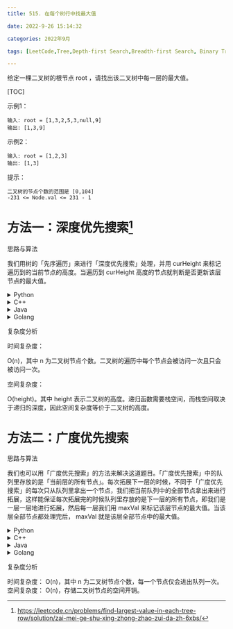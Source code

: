 ```yaml
---
title: 515. 在每个树行中找最大值

date: 2022-9-26 15:14:32    

categories: 2022年9月

tags: [LeetCode,Tree,Depth-first Search,Breadth-first Search, Binary Tree]

---
```


给定一棵二叉树的根节点 root ，请找出该二叉树中每一层的最大值。


<!-- more -->

[TOC]


示例1：

    输入: root = [1,3,2,5,3,null,9]
    输出: [1,3,9]

示例2：

    输入: root = [1,2,3]
    输出: [1,3]


提示：

    二叉树的节点个数的范围是 [0,104]
    -231 <= Node.val <= 231 - 1

# 方法一：深度优先搜索[^1]

思路与算法

我们用树的「先序遍历」来进行「深度优先搜索」处理，并用 curHeight 来标记遍历到的当前节点的高度。当遍历到 curHeight 高度的节点就判断是否更新该层节点的最大值。

<details>
    <summary>Python</summary>

```
class Solution:
    def largestValues(self, root: Optional[TreeNode]) -> List[int]:
        ans = []
        def dfs(node: TreeNode, curHeight: int) -> None:
            if node is None:
                return
            if curHeight == len(ans):
                ans.append(node.val)
            else:
                ans[curHeight] = max(ans[curHeight], node.val)
            dfs(node.left, curHeight + 1)
            dfs(node.right, curHeight + 1)
        dfs(root, 0)
        return ans


```
</details>
<details>
    <summary>C++</summary>

```
class Solution {
public:
    void dfs(vector<int>& res, TreeNode* root, int curHeight) {
        if (curHeight == res.size()) {
            res.push_back(root->val);
        } else {
            res[curHeight] = max(res[curHeight], root->val);
        }
        if (root->left) {
            dfs(res, root->left, curHeight + 1);
        }
        if (root->right) {
            dfs(res, root->right, curHeight + 1);
        }
    }

    vector<int> largestValues(TreeNode* root) {
        if (!root) {
            return {};
        }
        vector<int> res;
        dfs(res, root, 0);
        return res;
    }
};


```
</details>
<details>
    <summary>Java</summary>

```

class Solution {
    public List<Integer> largestValues(TreeNode root) {
        if (root == null) {
            return new ArrayList<Integer>();
        }
        List<Integer> res = new ArrayList<Integer>();
        dfs(res, root, 0);
        return res;
    }

    public void dfs(List<Integer> res, TreeNode root, int curHeight) {
        if (curHeight == res.size()) {
            res.add(root.val);
        } else {
            res.set(curHeight, Math.max(res.get(curHeight), root.val));
        }
        if (root.left != null) {
            dfs(res, root.left, curHeight + 1);
        }
        if (root.right != null) {
            dfs(res, root.right, curHeight + 1);
        }
    }
}

```
</details>
<details>
    <summary>Golang</summary>

```

func largestValues(root *TreeNode) (ans []int) {
    var dfs func(*TreeNode, int)
    dfs = func(node *TreeNode, curHeight int) {
        if node == nil {
            return
        }
        if curHeight == len(ans) {
            ans = append(ans, node.Val)
        } else {
            ans[curHeight] = max(ans[curHeight], node.Val)
        }
        dfs(node.Left, curHeight+1)
        dfs(node.Right, curHeight+1)
    }
    dfs(root, 0)
    return
}

func max(a, b int) int {
    if b > a {
        return b
    }
    return a
}
```
</details>



复杂度分析

时间复杂度：

O(n)，其中 n 为二叉树节点个数。二叉树的遍历中每个节点会被访问一次且只会被访问一次。

空间复杂度：

O(height)。其中 height 表示二叉树的高度。递归函数需要栈空间，而栈空间取决于递归的深度，因此空间复杂度等价于二叉树的高度。

# 方法二：广度优先搜索

思路与算法

我们也可以用「广度优先搜索」的方法来解决这道题目。「广度优先搜索」中的队列里存放的是「当前层的所有节点」。每次拓展下一层的时候，不同于「广度优先搜索」的每次只从队列里拿出一个节点，我们把当前队列中的全部节点拿出来进行拓展，这样能保证每次拓展完的时候队列里存放的是下一层的所有节点，即我们是一层一层地进行拓展，然后每一层我们用 maxVal 来标记该层节点的最大值。当该层全部节点都处理完后，
maxVal 就是该层全部节点中的最大值。




<details>
    <summary>Python</summary>

```
class Solution:
    def largestValues(self, root: Optional[TreeNode]) -> List[int]:
        if root is None:
            return []
        ans = []
        q = [root]
        while q:
            maxVal = -inf
            tmp = q
            q = []
            for node in tmp:
                maxVal = max(maxVal, node.val)
                if node.left:
                    q.append(node.left)
                if node.right:
                    q.append(node.right)
            ans.append(maxVal)
        return ans


```
</details>
<details>
    <summary>C++</summary>

```
class Solution {
public:
    vector<int> largestValues(TreeNode* root) {
        if (!root) {
            return {};
        }
        vector<int> res;
        queue<TreeNode*> q;
        q.push(root);
        while (!q.empty()) {
            int len = q.size();
            int maxVal = INT_MIN;
            while (len > 0) {
                len--;
                auto t = q.front();
                q.pop();
                maxVal = max(maxVal, t->val);
                if (t->left) {
                    q.push(t->left);
                }
                if (t->right) {
                    q.push(t->right);
                }
            }
            res.push_back(maxVal);
        }
        return res;
    }
};

```
</details>
<details>
    <summary>Java</summary>

```
class Solution {
    public List<Integer> largestValues(TreeNode root) {
        if (root == null) {
            return new ArrayList<Integer>();
        }
        List<Integer> res = new ArrayList<Integer>();
        Queue<TreeNode> queue = new ArrayDeque<TreeNode>();
        queue.offer(root);
        while (!queue.isEmpty()) {
            int len = queue.size();
            int maxVal = Integer.MIN_VALUE;
            while (len > 0) {
                len--;
                TreeNode t = queue.poll();
                maxVal = Math.max(maxVal, t.val);
                if (t.left != null) {
                    queue.offer(t.left);
                }
                if (t.right != null) {
                    queue.offer(t.right);
                }
            }
            res.add(maxVal);
        }
        return res;
    }
}

```
</details>
<details>
    <summary>Golang</summary>

```

func largestValues(root *TreeNode) (ans []int) {
    if root == nil {
        return
    }
    q := []*TreeNode{root}
    for len(q) > 0 {
        maxVal := math.MinInt32
        tmp := q
        q = nil
        for _, node := range tmp {
            maxVal = max(maxVal, node.Val)
            if node.Left != nil {
                q = append(q, node.Left)
            }
            if node.Right != nil {
                q = append(q, node.Right)
            }
        }
        ans = append(ans, maxVal)
    }
    return
}

func max(a, b int) int {
    if b > a {
        return b
    }
    return a
}
```
</details>

复杂度分析

时间复杂度： O(n)，其中 n 为二叉树节点个数，每一个节点仅会进出队列一次。
空间复杂度： O(n)，存储二叉树节点的空间开销。


[^1]:https://leetcode.cn/problems/find-largest-value-in-each-tree-row/solution/zai-mei-ge-shu-xing-zhong-zhao-zui-da-zh-6xbs/


